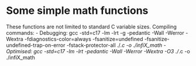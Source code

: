 # Some simple math functions

These functions are not limited to standard C variable sizes.
Compiling commands:
    - Debugging: gcc -std=c17 -lm -lrt -g -pedantic -Wall -Werror -Wextra -fdiagnostics-color=always -fsanitize=undefined -fsanitize-undefined-trap-on-error -fstack-protector-all ./*.c -o ./infiX_math
    - Optimised: gcc -std=c17 -lm -lrt -pedantic -Wall -Werror -Wextra -O3 ./*.c -o ./infiX_math
